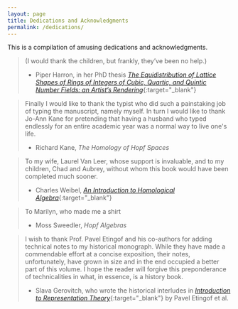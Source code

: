 ```yaml
---
layout: page
title: Dedications and Acknowledgments
permalink: /dedications/
---
```


This is a compilation of amusing dedications and acknowledgments.

> (I would thank the children, but frankly, they’ve been no help.)
>
> - Piper Harron, in her PhD thesis [*The Equidistribution of Lattice Shapes of Rings of Integers of Cubic, Quartic, and Quintic Number Fields: an Artist’s Rendering*](http://www.theliberatedmathematician.com/wp-content/uploads/2015/11/PiperThesisPostPrint.pdf){:target="_blank"}


> Finally I would like to thank the typist who did such a painstaking job of typing the manuscript, namely myself. In turn I would like to thank Jo-Ann Kane for pretending that having a husband who typed endlessly for an entire academic year was a normal way to live one's life.
>
> - Richard Kane, *The Homology of Hopf Spaces*


> To my wife, Laurel Van Leer, whose support is invaluable, and to my children, Chad and Aubrey, without whom this book would have been completed much sooner.
>
> - Charles Weibel, [*An Introduction to Homological Algebra*](http://www.amazon.com/Introduction-Homological-Cambridge-Advanced-Mathematics/dp/0521559871){:target="_blank"}

> To Marilyn,  who made me a shirt
>
> - Moss Sweedler, *Hopf Algebras*

> I wish to thank Prof. Pavel Etingof and his co-authors for adding technical notes to my historical monograph. While they have made a commendable effort at a concise exposition, their notes, unfortunately, have grown in size and in the end occupied a better part of this volume. I hope the reader will forgive this preponderance of technicalities in what, in essence, is a history book.
> 
> - Slava Gerovitch, who wrote the historical interludes in [*Introduction to Representation Theory*](http://www.amazon.com/Introduction-Representation-Student-Mathematical-Library/dp/0821853511){:target="_blank"} by Pavel Etingof et al.




